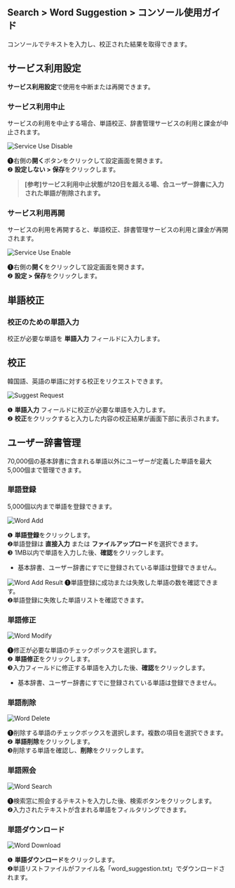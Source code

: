 ## Search > Word Suggestion > コンソール使用ガイド

コンソールでテキストを入力し、校正された結果を取得できます。

## サービス利用設定

**サービス利用設定**で使用を中断または再開できます。

### サービス利用中止

サービスの利用を中止する場合、単語校正、辞書管理サービスの利用と課金が中止されます。

![Service Use Disable](http://static.toastoven.net/prod_word_suggestion/console_guide/service_use_disable.png)

❶右側の**開く**ボタンをクリックして設定画面を開きます。<br>
❷ **設定しない > 保存**をクリックします。



> **[参考]サービス利用中止状態が120日を超える場、合ユーザー辞書に入力された単語が削除されます。**



### サービス利用再開

サービスの利用を再開すると、単語校正、辞書管理サービスの利用と課金が再開されます。

![Service Use Enable](http://static.toastoven.net/prod_word_suggestion/console_guide/service_use_enable.png)

❶右側の**開く**をクリックして設定画面を開きます。<br>
❷ **設定 > 保存**をクリックします。

## 単語校正


### 校正のための単語入力

校正が必要な単語を **単語入力** フィールドに入力します。

## 校正

韓国語、英語の単語に対する校正をリクエストできます。

![Suggest Request](http://static.toastoven.net/prod_word_suggestion/console_guide/suggest_request.png)

❶ **単語入力** フィールドに校正が必要な単語を入力します。<br>
❷ **校正**をクリックすると入力した内容の校正結果が画面下部に表示されます。

## ユーザー辞書管理

70,000個の基本辞書に含まれる単語以外にユーザーが定義した単語を最大5,000個まで管理できます。

### 単語登録

5,000個以内まで単語を登録できます。

![Word Add](http://static.toastoven.net/prod_word_suggestion/console_guide/word_add_1.png)

❶ **単語登録**をクリックします。<br>
❷単語登録は **直接入力** または **ファイルアップロード**を選択できます。<br>
❸ 1MB以内で単語を入力した後、**確認**をクリックします。<br>
- 基本辞書、ユーザー辞書にすでに登録されている単語は登録できません。

![Word Add Result](http://static.toastoven.net/prod_word_suggestion/console_guide/word_add_result.png)
❶単語登録に成功または失敗した単語の数を確認できます。<br>
❷単語登録に失敗した単語リストを確認できます。

### 単語修正

![Word Modify](http://static.toastoven.net/prod_word_suggestion/console_guide/word_modify.png)

❶修正が必要な単語のチェックボックスを選択します。<br>
❷ **単語修正**をクリックします。<br>
❸入力フィールドに修正する単語を入力した後、**確認**をクリックします。
- 基本辞書、ユーザー辞書にすでに登録されている単語は登録できません。

### 単語削除

![Word Delete](http://static.toastoven.net/prod_word_suggestion/console_guide/word_delete.png)

❶削除する単語のチェックボックスを選択します。複数の項目を選択できます。<br>
❷ **単語削除**をクリックします。<br>
❸削除する単語を確認し、**削除**をクリックします。


### 単語照会

![Word Search](http://static.toastoven.net/prod_word_suggestion/console_guide/word_search.png)

❶検索窓に照会するテキストを入力した後、検索ボタンをクリックします。<br>
❷入力されたテキストが含まれる単語をフィルタリングできます。

### 単語ダウンロード

![Word Download](http://static.toastoven.net/prod_word_suggestion/console_guide/word_download.png)

❶ **単語ダウンロード**をクリックします。<br>
❷単語リストファイルがファイル名「word_suggestion.txt」でダウンロードされます。
